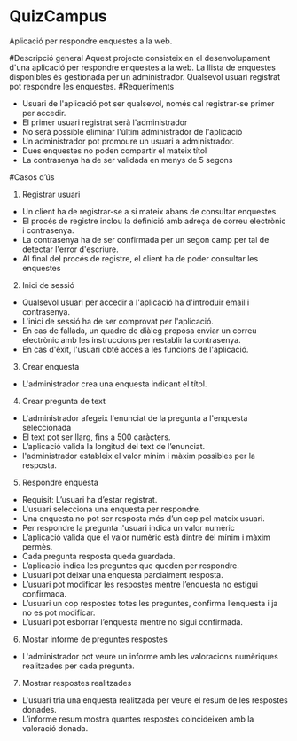 # QuizCampus
Aplicació per respondre enquestes a la web.

#Descripció general
Aquest projecte consisteix en el desenvolupament d'una aplicació per respondre enquestes a la web.
La llista de enquestes disponibles és gestionada per un administrador.
Qualsevol usuari registrat pot respondre les enquestes.
#Requeriments
* Usuari de l'aplicació pot ser qualsevol, només cal registrar-se primer per accedir.
* El primer usuari registrat serà l'administrador
* No serà possible eliminar l'últim administrador de l'aplicació
* Un administrador pot promoure un usuari a administrador.
* Dues enquestes no poden compartir el mateix títol
* La contrasenya ha de ser validada en menys de 5 segons

#Casos d’ús
1. Registrar usuari
  * Un client ha de registrar-se a si mateix abans de consultar enquestes.
  * El procés de registre inclou la definició amb adreça de correu electrònic i contrasenya.
  * La contrasenya ha de ser confirmada per un segon camp per tal de detectar l'error d'escriure.
  * Al final del procés de registre, el client ha de poder consultar les enquestes
2. Inici de sessió
  * Qualsevol usuari per accedir a l'aplicació ha d'introduir email i contrasenya.
  * L'inici de sessió ha de ser comprovat per l'aplicació.
  * En cas de fallada, un quadre de diàleg proposa enviar un correu electrònic amb les instruccions per restablir la contrasenya.
  * En cas d'èxit, l'usuari obté accés a les funcions de l'aplicació.
3. Crear enquesta
  * L'administrador crea una enquesta indicant el títol.
4. Crear pregunta de text
  * L'administrador afegeix l'enunciat de la pregunta a l'enquesta seleccionada
  * El text pot ser llarg, fins a 500 caràcters.
  * L’aplicació valida la longitud del text de l’enunciat.
  * l'administrador estableix el valor mínim i màxim possibles per la resposta.
5. Respondre enquesta
  * Requisit: L’usuari ha d’estar registrat.
  * L'usuari selecciona una enquesta per respondre.
  * Una enquesta no pot ser resposta més d’un cop pel mateix usuari.
  * Per respondre la pregunta l'usuari indica un valor numèric
  * L’aplicació valida que el valor numèric està dintre del mínim i màxim permès.
  * Cada pregunta resposta queda guardada.
  * L’aplicació indica les preguntes que queden per respondre.
  * L’usuari pot deixar una enquesta parcialment resposta.
  * L’usuari pot modificar les respostes mentre l’enquesta no estigui confirmada.
  * L’usuari un cop respostes totes les preguntes, confirma l’enquesta i ja no es pot modificar.
  * L’usuari pot esborrar l’enquesta mentre no sigui confirmada.
6. Mostar informe de preguntes respostes
  * L'administrador pot veure un informe amb les valoracions numèriques realitzades per cada pregunta.
7. Mostrar respostes realitzades
  * L'usuari tria una enquesta realitzada per veure el resum de les respostes donades.
  * L’informe resum mostra quantes respostes coincideixen amb la valoració donada.
